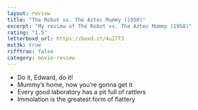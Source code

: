 ```yaml
---
layout: review
title: "The Robot vs. The Aztec Mummy (1958)"
excerpt: "My review of The Robot vs. The Aztec Mummy (1958)"
rating: "1.5"
letterboxd_url: https://boxd.it/4uI7T3
mst3k: true
rifftrax: false
category: movie-review
---
```


- Do it, Edward, do it!
- Mummy’s home, now you’re gonna get it
- Every good laboratory has a pit full of rattlers
- Immolation is the greatest form of flattery
